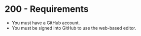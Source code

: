 # 200 - Requirements

- You must have a GitHub account.
- You must be signed into GitHub to use the web-based editor.
